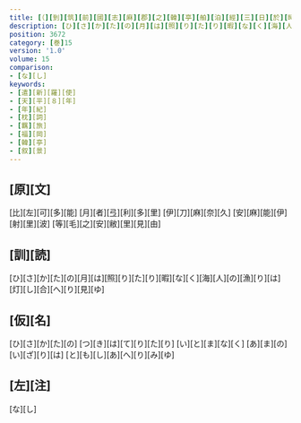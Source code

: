 ```yaml
---
title: [（][到][筑][前][國][志][麻][郡][之][韓][亭][舶][泊][經][三][日][於][時][夜][月][之][光][皎][々][流][照][奄][對][此]<[華]>[旅][情][悽][噎][各][陳][心][緒][聊][以][裁][歌][六][首][）]
description: [ひ][さ][か][た][の][月][は][照][り][た][り][暇][な][く][海][人][の][漁][り][は][灯][し][合][へ][り][見][ゆ]
position: 3672
category: [巻]15
version: '1.0'
volume: 15
comparison:
- [な][し]
keywords:
- [遣][新][羅][使]
- [天][平][８][年]
- [年][紀]
- [枕][詞]
- [羈][旅]
- [福][岡]
- [韓][亭]
- [叙][景]
---
```


## [原][文]

[比][左][可][多][能] [月][者][弖][利][多][里] [伊][刀][麻][奈][久] [安][麻][能][伊][射][里][波] [等][毛][之][安][敝][里][見][由]

## [訓][読]

[ひ][さ][か][た][の][月][は][照][り][た][り][暇][な][く][海][人][の][漁][り][は][灯][し][合][へ][り][見][ゆ]

## [仮][名]

[ひ][さ][か][た][の] [つ][き][は][て][り][た][り] [い][と][ま][な][く] [あ][ま][の][い][ざ][り][は] [と][も][し][あ][へ][り][み][ゆ]

## [左][注]

[な][し]
